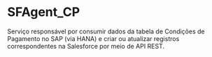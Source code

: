 # SFAgent_CP
Serviço responsável por consumir dados da tabela de Condições de Pagamento no SAP (via HANA) e criar ou atualizar registros correspondentes na Salesforce por meio de API REST.
